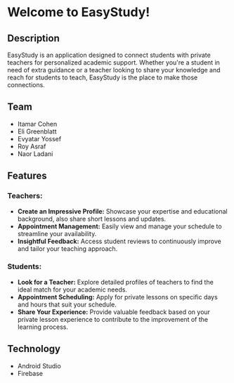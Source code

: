  # Welcome to EasyStudy!

## Description
EasyStudy is an application designed to connect students with private teachers for personalized academic support. Whether you're a student in need of extra guidance or a teacher looking to share your knowledge and reach for students to teach, EasyStudy is the place to make those connections.

## Team
- Itamar Cohen
- Eli Greenblatt
- Evyatar Yossef
- Roy Asraf
- Naor Ladani

## Features

### Teachers:
- **Create an Impressive Profile:** Showcase your expertise and educational background, also share short lessons and updates.
- **Appointment Management:** Easily view and manage your schedule to streamline your availability.
- **Insightful Feedback:** Access student reviews to continuously improve and tailor your teaching approach.
  
### Students:
- **Look for a Teacher:** Explore detailed profiles of teachers to find the ideal match for your academic needs.
- **Appointment Scheduling:** Apply for private lessons on specific days and hours that suit your schedule.
- **Share Your Experience:** Provide valuable feedback based on your private lesson experience to contribute to the improvement of the learning process.

## Technology
- Android Studio
- Firebase
